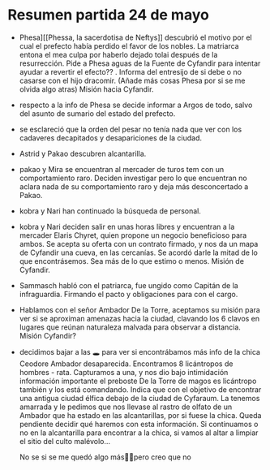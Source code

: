 # Resumen partida 24 de mayo
- Phesa][[Phessa, la sacerdotisa de Neftys]] descubrió el motivo por el cual el prefecto había perdido el favor de los nobles. La matriarca entona el mea culpa por haberlo dejado tolai después de la resurrección. Pide a Phesa aguas de la Fuente de Cyfandir para intentar ayudar a revertir el efecto?? . Informa del entresijo de si debe o no casarse con el hijo dracomir. (Añade más cosas Phesa por si se me olvida algo atras) Misión hacia Cyfandir.
- ⁠respecto a la info de Phesa se decide informar a Argos de todo, salvo del asunto de sumario del estado del prefecto.
- ⁠se esclareció que la orden del pesar no tenía nada que ver con los cadaveres decapitados y desapariciones de la ciudad.
- ⁠Astrid y Pakao descubren alcantarilla.
- ⁠pakao y Mira se encuentran al mercader de turos tem con un comportamiento raro. Deciden investigar pero lo que encuentran no aclara nada de su comportamiento raro y deja más desconcertado a Pakao.
- ⁠kobra y Nari han continuado la búsqueda de personal.
- ⁠kobra y Nari deciden salir en unas horas libres y encuentran a la mercader Elaris Chyret, quien propone un negocio beneficioso para ambos. Se acepta su oferta con un contrato firmado, y nos da un mapa de Cyfandir una cueva, en las cercanías. Se acordó darle la mitad de lo que encontrásemos. Sea más de lo que estimo o menos. Misión de Cyfandir.
- ⁠Sammasch habló con el patriarca, fue ungido como Capitán de la infraguardia. Firmando el pacto y obligaciones para con el cargo.
- ⁠Hablamos con el señor Ambador De la Torre, aceptamos su misión para ver si se aproximan amenazas hacia la ciudad, clavando los 6 clavos en lugares que reúnan naturaleza malvada para observar a distancia. Misión Cyfandir?
- ⁠decidimos bajar a las 🕳️ para ver si encontrábamos más info de la chica Ceodore Ambador desaparecida. Encontramos 8 licántropos de hombres - rata. Capturamos a una, y nos dio bajo intimidación información importante el preboste De la Torre de magos es licántropo también y los está comandando. Indica que con el objetivo de encontrar una antigua ciudad élfica debajo de la ciudad de Cyfaraum. La tenemos amarrada y le pedimos que nos llevase al rastro de olfato de un Ambador que ha estado en las alcantarillas, por si fuese la chica. Queda pendiente decidir qué haremos con esta información. Si continuamos o no en la alcantarilla para encontrar a la chica, si vamos al altar a limpiar el sitio del culto malévolo…
  
  
  No se si se me quedó algo más🙏🏼pero creo que no